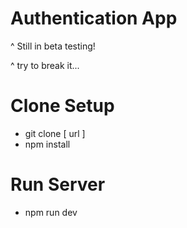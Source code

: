 # Authentication App

^ Still in beta testing!

^ try to break it...

# Clone Setup
- git clone [ url ]
- npm install

# Run Server
- npm run dev